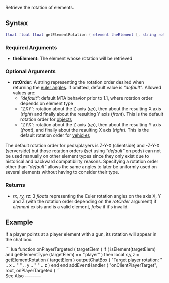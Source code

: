 Retrieve the rotation of elements.

Syntax
------

``` lua
float float float getElementRotation ( element theElement [, string rotOrder = "default" ] )       
```

### Required Arguments

-   **theElement:** The element whose rotation will be retrieved

### Optional Arguments

-   **rotOrder:** A string representing the rotation order desired when returning the [euler angles](http://en.wikipedia.org/wiki/Euler_angles). If omitted, default value is *“default”*. Allowed values are:
    -   *“default”:* default MTA behavior prior to 1.1, where rotation order depends on element type
    -   *“ZXY”:* rotation about the Z axis (*up*), then about the resulting X axis (*right*) and finally about the resulting Y axis (*front*). This is the default rotation order for [objects](/docs/object.md "wikilink")
    -   *“ZYX”:* rotation about the Z axis (*up*), then about the resulting Y axis (*front*), and finally about the resulting X axis (*right*). This is the default rotation order for [vehicles](/docs/vehicle.md "wikilink")

The default rotation order for peds/players is Z-Y-X (clientside) and -Z-Y-X (serverside) but those rotation orders (set using *“default”* on peds) can not be used manually on other element types since they only exist due to historical and backward compatibility reasons. Specifying a rotation order other than *“default”* allows the same angles to later be uniformly used on several elements without having to consider their type.

### Returns

-   *rx, ry, rz*: 3 *float*s representing the Euler rotation angles on the axis X, Y and Z (with the rotation order depending on the *rotOrder* argument) if *element* exists and is a valid element, *false* if it's invalid.

Example
-------

If a player points at a player element with a gun, its rotation will appear in the chat box.

<section name="Client" class="client" show="true">
``` lua
function onPlayerTargeted ( targetElem )
    if ( isElement(targetElem) and getElementType (targetElem) == "player" ) then
        local x,y,z = getElementRotation ( targetElem )
        outputChatBox ( "Target player rotation: " .. x .. " " .. y .. " " .. z )
    end
end
addEventHandler ( "onClientPlayerTarget", root, onPlayerTargeted )
```

</section>
See Also
--------
